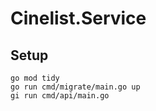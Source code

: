 # Cinelist.Service


## Setup
```
go mod tidy
go run cmd/migrate/main.go up
gi run cmd/api/main.go
```
